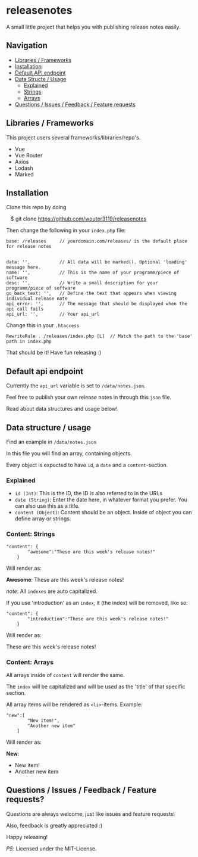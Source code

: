 # releasenotes
A small little project that helps you with publishing release notes easily.


## Navigation

- [Libraries / Frameworks](https://github.com/wouter3119/releasenotes/blob/master/README.md#libraries--framworks)
- [Installation](https://github.com/wouter3119/releasenotes/blob/master/README.md#installation)
- [Default API endpoint](https://github.com/wouter3119/releasenotes/blob/master/README.md#default-api-endpoint)
- [Data Structe / Usage](https://github.com/wouter3119/releasenotes/blob/master/README.md#data-structure--usage)
  - [Explained](https://github.com/wouter3119/releasenotes/blob/master/README.md#explained)
  - [Strings](https://github.com/wouter3119/releasenotes/blob/master/README.md#content-strings)
  - [Arrays](https://github.com/wouter3119/releasenotes/blob/master/README.md#content-arrays)
- [Questions / Issues / Feedback / Feature requests](https://github.com/wouter3119/releasenotes/blob/master/README.md#questions--issues--feedback--feature-requests)


## Libraries / Frameworks

This project users several frameworks/libraries/repo's.

- Vue
- Vue Router
- Axios
- Lodash
- Marked

## Installation

Clone this repo by doing

    $ git clone https://github.com/wouter3119/releasenotes
    
Then change the following in your `index.php` file:

    base: /releases     // yourdomain.com/releases/ is the default place for release notes
    
    
    data: '',           // All data will be marked(). Optional 'loading' message here.
    name: '',           // This is the name of your programm/piece of software
    desc: '',           // Write a small description for your programm/piece of software
    go_back_text: '',   // Define the text that appears when viewing individual release note
    api_error: '',      // The message that should be displayed when the api call fails
    api_url: '',        // Your api_url

Change this in your `.htaccess`

    RewriteRule . /releases/index.php [L]  // Match the path to the 'base' path in index.php
    
That should be it!
Have fun releasing :)


## Default api endpoint

Currently the `api_url` variable is set to `/data/notes.json`.

Feel free to publish your own release notes in through this `json` file.

Read about data structures and usage below!


## Data structure / usage

Find an example in `/data/notes.json`

In this file you will find an array, containing objects.

Every object is expected to have `id`, a `date` and a `content`-section.

### Explained

- `id (Int)`: This is the ID, the ID is also referred to in the URLs
- `date (String)`: Enter the date here, in whatever format you prefer. You can also use this as a title.
- `content (Object)`: Content should be an object. Inside of object you can define array or strings.

### Content: Strings

    "content": {
            "awesome":"These are this week's release notes!"
        }

Will render as:

**Awesome**: These are this week's release notes!

*note*: All `indexes` are auto capitalized.

If you use 'introduction' as an `index`, it (the index) will be removed, like so:

    "content": {
            "introduction":"These are this week's release notes!"
        }

Will render as:

These are this week's release notes!

### Content: Arrays

All arrays inside of `content` will render the same.

The `index` will be capitalized and will be used as the 'title' of that specific section.

All array items will be rendered as `<li>`-items. Example:

    "new":[
            "New item!",
            "Another new item"
        ]

Will render as:

**New**:
- New item!
- Another new item

## Questions / Issues / Feedback / Feature requests?

Questions are always welcome, just like issues and feature requests!

Also, feedback is greatly appreciated :)

Happy releasing!


*PS*: Licensed under the MIT-License.
